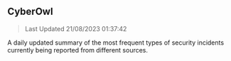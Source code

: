 ## CyberOwl 
> Last Updated 21/08/2023 01:37:42 


A daily updated summary of the most frequent types of security incidents currently being reported from different sources.

